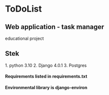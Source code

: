 <h1>ToDoList</h1>
<h2>Web application - task manager</h2>
educational project

<h2>Stek</h2>
1. python 3.10
2. Django 4.0.1
3. Postgres

<h4>Requirements listed in requirements.txt</h4>
<h4>Environmental library is django-environ</h4>
